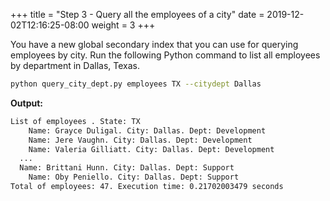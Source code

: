 +++
title = "Step 3 - Query all the employees of a city"
date = 2019-12-02T12:16:25-08:00
weight = 3
+++


You have a new global secondary index that you can use for querying employees by city. 
Run the following Python command to list all employees by department in Dallas, Texas.
```bash
python query_city_dept.py employees TX --citydept Dallas
```
**Output:**
```txt
List of employees . State: TX
    Name: Grayce Duligal. City: Dallas. Dept: Development
    Name: Jere Vaughn. City: Dallas. Dept: Development
    Name: Valeria Gilliatt. City: Dallas. Dept: Development
  ...
  Name: Brittani Hunn. City: Dallas. Dept: Support
    Name: Oby Peniello. City: Dallas. Dept: Support
Total of employees: 47. Execution time: 0.21702003479 seconds
```


